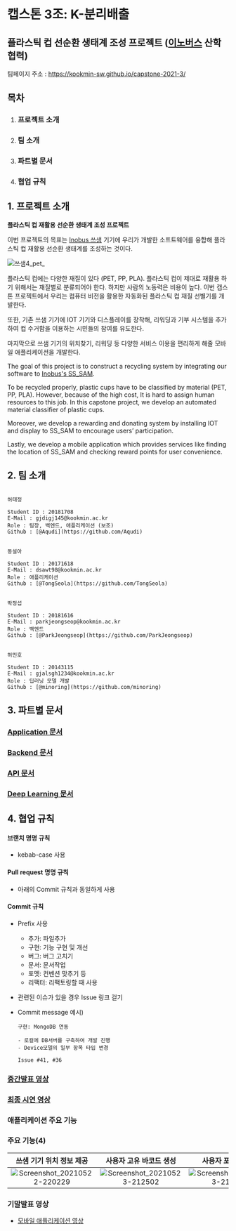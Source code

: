 # 캡스톤 3조: K-분리배출
## 플라스틱 컵 선순환 생태계 조성 프로젝트 ([이노버스](https://www.inobus.co.kr/) 산학협력)

팀페이지 주소 : https://kookmin-sw.github.io/capstone-2021-3/ 

## 목차
1. ### 프로젝트 소개
2. ### 팀 소개
3. ### 파트별 문서
4. ### 협업 규칙


## 1. 프로젝트 소개

**플라스틱 컵 재활용 선순환 생태계 조성 프로젝트**

이번 프로젝트의 목표는 [Inobus 쓰샘](https://www.inobus.co.kr/story) 기기에 우리가 개발한 소프트웨어를 융합해 플라스틱 컵 재활용 선순환 생태계를 조성하는 것이다.

![쓰샘4_pet_](https://user-images.githubusercontent.com/41602422/119304871-e5bc9f80-bca2-11eb-93bd-9b648893d985.png)

플라스틱 컵에는 다양한 재질이 있다 (PET, PP, PLA). 플라스틱 컵이 제대로 재활용 하기 위해서는 재질별로 분류되어야 한다. 하지만 사람의 노동력은 비용이 높다. 이번 캡스톤 프로젝트에서 우리는 컴퓨터 비전을 활용한 자동화된 플라스틱 컵 재질 선별기를 개발한다.

또한, 기존 쓰샘 기기에 IOT 기기와 디스플레이를 장착해, 리워딩과 기부 시스템을 추가하여 컵 수거함을 이용하는 시민들의 참여를 유도한다.

마지막으로 쓰샘 기기의 위치찾기, 리워딩 등 다양한 서비스 이용을 편리하게 해줄 모바일 애플리케이션을 개발한다.

The goal of this project is to construct a recycling system by integrating our software to [Inobus's SS_SAM](https://www.inobus.co.kr/story).

To be recycled properly, plastic cups have to be classified by material (PET, PP, PLA). However, because of the high cost, It is hard to assign human resources to this job. In this capstone project, we develop an automated material classifier of plastic cups.

Moreover, we develop a rewarding and donating system by installing IOT and display to SS_SAM to encourage users’ participation.

Lastly, we develop a mobile application which provides services like finding the location of SS_SAM and checking reward points for user convenience.

## 2. 팀 소개

```

허태정

Student ID : 20181708
E-Mail : gjdigj145@kookmin.ac.kr
Role : 팀장, 백엔드, 애플리케이션 (보조)
Github : [@Aqudi](https://github.com/Aqudi)

```

```

동설아

Student ID : 20171618
E-Mail : dsawt98@kookmin.ac.kr
Role : 애플리케이션
Github : [@TongSeola](https://github.com/TongSeola)

```

```

박정섭

Student ID : 20181616
E-Mail : parkjeongseop@kookmin.ac.kr
Role : 백엔드
Github : [@ParkJeongseop](https://github.com/ParkJeongseop)

```

```

허민호

Student ID : 20143115
E-Mail : gjalsgh1234@kookmin.ac.kr
Role : 딥러닝 모델 개발
Github : [@minoring](https://github.com/minoring)

```

## 3. 파트별 문서

### [Application 문서](app/)

### [Backend 문서](backend/)

### [API 문서](https://kookmin-sw.github.io/capstone-2021-3/backend/docs.html)

### [Deep Learning 문서](deep_learning/)


## 4. 협업 규칙

#### 브랜치 명명 규칙

- kebab-case 사용

#### Pull request 명명 규칙

- 아래의 Commit 규칙과 동일하게 사용

#### Commit 규칙

- Prefix 사용
  - 추가: 파일추가
  - 구현: 기능 구현 및 개선
  - 버그: 버그 고치기
  - 문서: 문서작업
  - 포멧: 컨벤션 맞추기 등
  - 리팩터: 리팩토링할 때 사용
- 관련된 이슈가 있을 경우 Issue 링크 걸기
- Commit message 예시)

  ```
  구현: MongoDB 연동

  - 로컬에 DB서버를 구축하여 개발 진행
  - Device모델의 일부 항목 타입 변경

  Issue #41, #36
  ```

### [중간발표 영상](https://www.youtube.com/watch?v=s_GYntMXemY)
### [최종 시연 영상](https://www.youtube.com/watch?v=LlmhgZJv-nE)
### 애플리케이션 주요 기능
### 주요 기능(4)
| 쓰샘 기기 위치 정보 제공 | 사용자 고유 바코드 생성 | 사용자 포인트 조회 | 기관의 사용 랭킹 조회 |
| :---------------------: | :---------------------: | :---------------: | :-------------------: |
| ![Screenshot_20210522-220229](https://user-images.githubusercontent.com/41602422/119292287-0f69cc80-bc8b-11eb-899a-b40e16d1014e.jpg) |                                           ![Screenshot_20210523-212502](https://user-images.githubusercontent.com/41602422/119292306-15f84400-bc8b-11eb-90af-91382cd52949.jpg) |                                           ![Screenshot_20210523-212903](https://user-images.githubusercontent.com/41602422/119292390-3f18d480-bc8b-11eb-9f98-866fb19369f0.jpg) |                                           ![Screenshot_20210523-212455](https://user-images.githubusercontent.com/41602422/119292409-46d87900-bc8b-11eb-9d76-d897873d165d.jpg) |

### 기말발표 영상
- [모바일 애플리케이션 영상](https://youtu.be/_0m1UuL8_5k)
